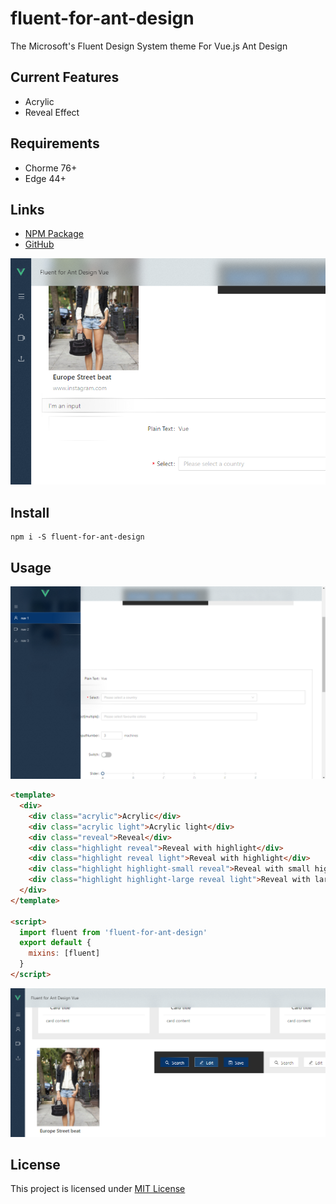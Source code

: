 # fluent-for-ant-design

The Microsoft's Fluent Design System theme For Vue.js Ant Design

## Current Features

- Acrylic
- Reveal Effect

## Requirements

- Chorme 76+
- Edge 44+

## Links
- [NPM Package](https://www.npmjs.com/package/fluent-for-ant-design)
- [GitHub](https://github.com/anderson-896/fluent-for-ant-design)

![Preview](https://raw.githubusercontent.com/anderson-896/fluent-for-ant-design/master/pic%20(1).png)

## Install

```
npm i -S fluent-for-ant-design
```

## Usage

![alt text](https://raw.githubusercontent.com/anderson-896/fluent-for-ant-design/master/pic%20(2).png)
```html
<template>
  <div>
    <div class="acrylic">Acrylic</div>
    <div class="acrylic light">Acrylic light</div>
    <div class="reveal">Reveal</div>
    <div class="highlight reveal">Reveal with highlight</div>
    <div class="highlight reveal light">Reveal with highlight</div>
    <div class="highlight highlight-small reveal">Reveal with small highlight</div>
    <div class="highlight highlight-large reveal light">Reveal with large highlight</div>
  </div>
</template>

<script>
  import fluent from 'fluent-for-ant-design'
  export default {
    mixins: [fluent]
  }
</script>
```
![alt text](https://raw.githubusercontent.com/anderson-896/fluent-for-ant-design/master/pic%20(3).png)
## License

This project is licensed under [MIT License](http://en.wikipedia.org/wiki/MIT_License)
